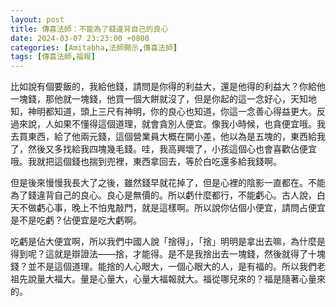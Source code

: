 ```yaml
---
layout: post
title: 傳喜法師：不能為了錢違背自己的良心
date: 2024-03-07 23:23:00 +0800
categories: [Amitabha,法師開示,傳喜法師]
tags: [傳喜法師,福報]
---
```


比如說有個要飯的，我給他錢，請問是你得的利益大，還是他得的利益大？你給他一塊錢，那他就一塊錢，他買一個大餅就沒了，但是你起的這一念好心，天知地知，神明都知道，頭上三尺有神明，你的良心也知道，你這一念善心得益更大。反過來說，人如果不懂得這個道理，就會貪別人便宜。像我小時候，也貪便宜哦。我去買東西，給了他兩元錢，這個營業員大概在開小差，他以為是五塊的，東西給我了，然後又多找給我四塊幾毛錢。哇，我高興壞了，小孩這個心也會喜歡佔便宜哦。我就把這個錢也揣到兜裡，東西拿回去，等於白吃還多給我錢啊。      

但是後來慢慢我長大了之後，雖然錢早就花掉了，但是心裡的陰影一直都在。不能為了錢違背自己的良心。良心是無價的。所以虧什麼都行，不能虧心。古人說，白天不做虧心事，晚上不怕鬼敲門，就是這樣啊。所以說你佔個小便宜，請問占便宜是不是吃虧？佔便宜是吃大虧啊。

吃虧是佔大便宜啊，所以我們中國人說「捨得」，「捨」明明是拿出去嘛，為什麼是得到呢？這就是辯證法——捨，才能得。是不是我捨出去一塊錢，然後就得了十塊錢？並不是這個道理。能捨的人心眼大，一個心眼大的人，是有福的。所以我們老祖先說量大福大。量是心量大，心量大福報就大。福從哪兒來的？福是隨著心量來的。        
